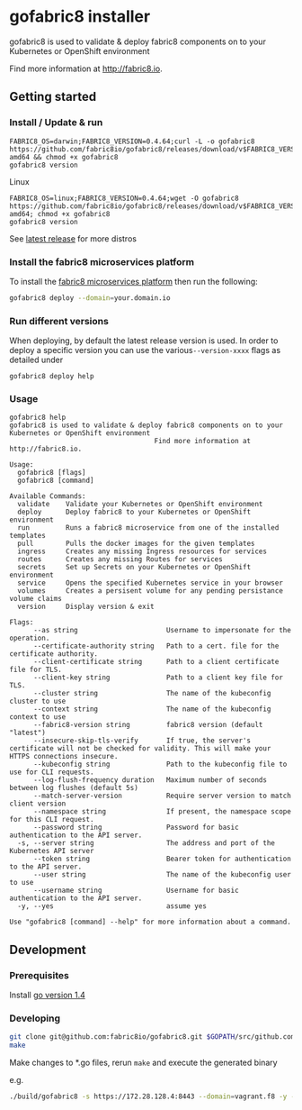 # gofabric8 installer

gofabric8 is used to validate &amp; deploy fabric8 components on to your Kubernetes or OpenShift environment

Find more information at http://fabric8.io.

## Getting started

### Install / Update & run

```
FABRIC8_OS=darwin;FABRIC8_VERSION=0.4.64;curl -L -o gofabric8 https://github.com/fabric8io/gofabric8/releases/download/v$FABRIC8_VERSION/gofabric8-$FABRIC8_OS-amd64 && chmod +x gofabric8
gofabric8 version
```

Linux
```
FABRIC8_OS=linux;FABRIC8_VERSION=0.4.64;wget -O gofabric8 https://github.com/fabric8io/gofabric8/releases/download/v$FABRIC8_VERSION/gofabric8-$FABRIC8_OS-amd64; chmod +x gofabric8
gofabric8 version
```

See [latest release](https://github.com/fabric8io/gofabric8/releases/latest/) for more distros

### Install the fabric8 microservices platform

To install the [fabric8 microservices platform](http://fabric8.io/) then run the following:

```sh
gofabric8 deploy --domain=your.domain.io
```

### Run different versions

When deploying, by default the latest release version is used.  In order to deploy a specific version you can use the various`--version-xxxx` flags as detailed under 

```
gofabric8 deploy help
```

### Usage

```
gofabric8 help
gofabric8 is used to validate & deploy fabric8 components on to your Kubernetes or OpenShift environment
       								Find more information at http://fabric8.io.

Usage:
  gofabric8 [flags]
  gofabric8 [command]

Available Commands:
  validate    Validate your Kubernetes or OpenShift environment
  deploy      Deploy fabric8 to your Kubernetes or OpenShift environment
  run         Runs a fabric8 microservice from one of the installed templates
  pull        Pulls the docker images for the given templates
  ingress     Creates any missing Ingress resources for services
  routes      Creates any missing Routes for services
  secrets     Set up Secrets on your Kubernetes or OpenShift environment
  service     Opens the specified Kubernetes service in your browser
  volumes     Creates a persisent volume for any pending persistance volume claims
  version     Display version & exit

Flags:
      --as string                      Username to impersonate for the operation.
      --certificate-authority string   Path to a cert. file for the certificate authority.
      --client-certificate string      Path to a client certificate file for TLS.
      --client-key string              Path to a client key file for TLS.
      --cluster string                 The name of the kubeconfig cluster to use
      --context string                 The name of the kubeconfig context to use
      --fabric8-version string         fabric8 version (default "latest")
      --insecure-skip-tls-verify       If true, the server's certificate will not be checked for validity. This will make your HTTPS connections insecure.
      --kubeconfig string              Path to the kubeconfig file to use for CLI requests.
      --log-flush-frequency duration   Maximum number of seconds between log flushes (default 5s)
      --match-server-version           Require server version to match client version
      --namespace string               If present, the namespace scope for this CLI request.
      --password string                Password for basic authentication to the API server.
  -s, --server string                  The address and port of the Kubernetes API server
      --token string                   Bearer token for authentication to the API server.
      --user string                    The name of the kubeconfig user to use
      --username string                Username for basic authentication to the API server.
  -y, --yes                            assume yes

Use "gofabric8 [command] --help" for more information about a command.
```

## Development

### Prerequisites

Install [go version 1.4](https://golang.org/doc/install)

### Developing

```sh
git clone git@github.com:fabric8io/gofabric8.git $GOPATH/src/github.com/fabric8io/gofabric8
make
```

Make changes to *.go files, rerun `make` and execute the generated binary

e.g.

```sh
./build/gofabric8 -s https://172.28.128.4:8443 --domain=vagrant.f8 -y --namespace="fabric8" deploy

```
